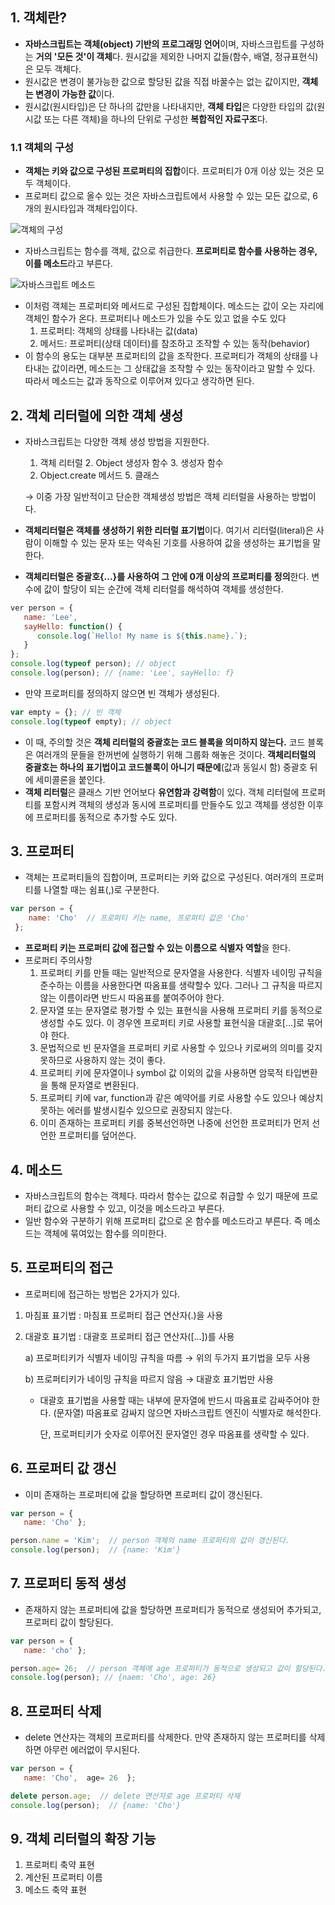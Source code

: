 ## 1. 객체란?

- **자바스크립트는 객체(object) 기반의 프로그래밍 언어**이며, 자바스크립트를 구성하는 **거의 '모든 것'이 객체**다. 원시값을 제외한 나머지 값들(함수, 배열, 정규표현식)은 모두 객체다.
- 원시값은 변경이 불가능한 값으로 할당된 값을 직접 바꿀수는 없는 값이지만, **객체는 변경이 가능한 값**이다.
- 원시값(원시타입)은 단 하나의 값만을 나타내지만, **객체 타입**은 다양한 타입의 값(원시값 또는 다른 객체)을 하나의 단위로 구성한 **복합적인 자료구조**다.

### 1.1 객체의 구성

- **객체는 키와 값으로 구성된 프로퍼티의 집합**이다. 프로퍼티가 0개 이상 있는 것은 모두 객체이다.
- 프로퍼티 값으로 올수 있는 것은 자바스크립트에서 사용할 수 있는 모든 값으로,  6개의 원시타입과 객체타입이다.

![객체의 구성](https://user-images.githubusercontent.com/68039555/91678773-64a40200-eb81-11ea-9666-30f67c94cd01.png)

- 자바스크립트는 함수를 객체, 값으로 취급한다. **프로퍼티로 함수를 사용하는 경우, 이를 메소드**라고 부른다.

![자바스크립트 메소드](https://user-images.githubusercontent.com/68039555/91678798-72f21e00-eb81-11ea-807f-c2a1c1910b7a.png)

- 이처럼 객체는 프로퍼티와 메서드로 구성된 집합체이다. 메소드는 값이 오는 자리에 객체인 함수가 온다. 프로퍼티나 메소드가 있을 수도 있고 없을 수도 있다
  1. 프로퍼티: 객체의 상태를 나타내는 값(data)
  2. 메서드: 프로퍼티(상태 데이터)를 참조하고 조작할 수 있는 동작(behavior)
- 이 함수의 용도는 대부분 프로퍼티의 값을 조작한다. 프로퍼티가 객체의 상태를 나타내는 값이라면, 메소드는 그 상태값을 조작할 수 있는 동작이라고 말할 수 있다. 따라서 메소드는 값과 동작으로 이루어져 있다고 생각하면 된다.

## 2. 객체 리터럴에 의한 객체 생성

- 자바스크립트는 다양한 객체 생성 방법을 지원한다.

  1. 객체 리터럴     2.  Object 생성자 함수    3.  생성자 함수
  2. Object.create 메서드      5.  클래스

  → 이중 가장 일반적이고 단순한 객체생성 방법은 객체 리터럴을 사용하는 방법이다.

- **객체리터럴은 객체를 생성하기 위한 리터럴 표기법**이다. 여기서 리터럴(literal)은 사람이 이해할 수 있는 문자 또는 약속된 기호를 사용하여 값을 생성하는 표기법을 말한다.

- **객체리터럴은 중괄호{...}를 사용하여 그 안에 0개 이상의 프로퍼티를 정의**한다. 변수에 값이 할당이 되는 순간에 객체 리터럴를 해석하여 객체를 생성한다.

```jsx
ver person = {
   name: 'Lee',
   sayHello: function() {
      console.log(`Hello! My name is ${this.name}.`);
   }
};
console.log(typeof person); // object
console.log(person); // {name: 'Lee', sayHello: f}
```

- 만약 프로퍼티를 정의하지 않으면 빈 객체가 생성된다.

```jsx
var empty = {}; // 빈 객체
console.log(typeof empty); // object
```

- 이 때, 주의할 것은 **객체 리터럴의 중괄호는 코드 블록을 의미하지 않는다.** 코드 블록은 여러개의 문들을 한꺼번에 실행하기 위해 그룹화 해놓은 것이다. **객체리터럴의 중괄호는 하나의 표기법이고 코드블록이 아니기 때문에**(값과 동일시 함) 중괄호 뒤에 세미콜론을 붙인다.
- **객체 리터럴**은 클래스 기반 언어보다 **유연함과 강력함**이 있다. 객체 리터럴에 프로퍼티를 포함시켜 객체의 생성과 동시에 프로퍼티를 만들수도 있고 객체를 생성한 이후에 프로퍼티를 동적으로 추가할 수도 있다.

## 3. 프로퍼티

- 객체는 프로퍼티들의 집합이며, 프로퍼티는 키와 값으로 구성된다. 여러개의 프로퍼티를 나열할 때는 쉼표(,)로 구분한다.

```jsx
var person = {
    name: 'Cho'  // 프로퍼티 키는 name, 프로퍼티 값은 'Cho'
 };
```

- **프로퍼티 키는 프로퍼티 값에 접근할 수 있는 이름으로 식별자 역할**을 한다.
- 프로퍼티 주의사항
  1. 프로퍼티 키를 만들 때는 일반적으로 문자열을 사용한다. 식별자 네이밍 규칙을 준수하는 이름을 사용한다면 따옴표를 생략할수 있다. 그러나 그 규칙을 따르지 않는 이름이라면 반드시 따옴표를 붙여주어야 한다.
  2. 문자열 또는 문자열로 평가할 수 있는 표현식을 사용해 프로퍼티 키를 동적으로 생성할 수도 있다. 이 경우엔 프로퍼티 키로 사용할 표현식을 대괄호[...]로 묶어야 한다.
  3. 문법적으로 빈 문자열을 프로퍼티 키로 사용할 수 있으나 키로써의 의미를 갖지 못하므로 사용하지 않는 것이 좋다.
  4. 프로퍼티 키에 문자열이나 symbol 값 이외의 값을 사용하면 암묵적 타입변환을 통해 문자열로 변환된다.
  5. 프로퍼티 키에 var, function과 같은 예약어를 키로 사용할 수도 있으나 예상치 못하는 에러를 발생시킬수 있으므로 권장되지 않는다.
  6. 이미 존재하는 프로퍼티 키를 중복선언하면 나중에 선언한 프로퍼티가 먼저 선언한 프로퍼티를 덮어쓴다.

## 4. 메소드

- 자바스크립트의 함수는 객체다. 따라서 함수는 값으로 취급할 수 있기 때문에 프로퍼티 값으로 사용할 수 있고, 이것을 메소드라고 부른다.
- 일반 함수와 구분하기 위해 프로퍼티 값으로 온 함수를 메소드라고 부른다. 즉 메소드는 객체에 묶여있는 함수를 의미한다.

## 5. 프로퍼티의 접근

- 프로퍼티에 접근하는 방법은 2가지가 있다.

1. 마침표 표기법 : 마침표 프로퍼티 접근 연산자(.)을 사용

2. 대괄호 표기법 : 대괄호 프로퍼티 접근 연산자([...])를 사용

   a) 프로퍼티키가 식별자 네이밍 규칙을 따름 → 위의 두가지 표기법을 모두 사용

   b) 프로퍼티키가 네이밍 규칙을 따르지 않음 → 대괄호 표기법만 사용

   - 대괄호 표기법을 사용할 때는 내부에 문자열에 반드시 따옴표로 감싸주어야 한다.       (문자열)    따옴표로 감싸지 않으면 자바스크립트 엔진이 식별자로 해석한다.

     단, 프로퍼티키가 숫자로 이루어진 문자열인 경우 따옴표를 생략할 수 있다.

## 6. 프로퍼티 값 갱신

- 이미 존재하는 프로퍼티에 값을 할당하면 프로퍼티 값이 갱신된다.

```jsx
var person = {
   name: 'Cho' };

person.name = 'Kim';  // person 객체의 name 프로퍼티의 값이 갱신된다.
console.log(person);  // {name: 'Kim'}
```

## 7. 프로퍼티 동적 생성

- 존재하지 않는 프로퍼티에 값을 할당하면 프로퍼티가 동적으로 생성되어 추가되고, 프로퍼티 값이 할당된다.

```jsx
var person = {
   name: 'cho' };

person.age= 26;  // person 객체에 age 프로퍼티가 동적으로 생성되고 값이 할당된다.
console.log(person); // {naem: 'Cho', age: 26}
```

## 8. 프로퍼티 삭제

- delete 연산자는 객체의 프로퍼티를 삭제한다. 만약 존재하지 않는 프로퍼티를 삭제하면 아무런 에러없이 무시된다.

```jsx
var person = {
   name: 'Cho',  age= 26  };

delete person.age;  // delete 연산자로 age 프로퍼티 삭제
console.log(person);  // {name: 'Cho'}
```



## 9. 객체 리터럴의 확장 기능

1. 프로퍼티 축약 표현
2. 계산된 프로퍼티 이름
3. 메소드 축약 표현


